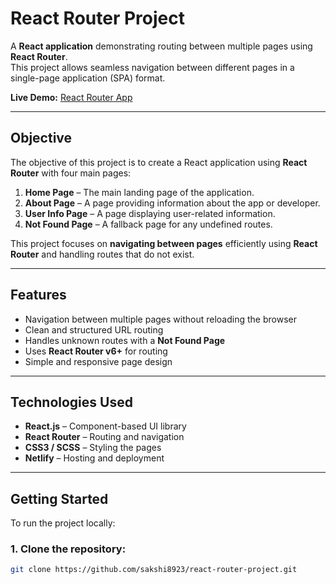 # React Router Project

A **React application** demonstrating routing between multiple pages using **React Router**.  
This project allows seamless navigation between different pages in a single-page application (SPA) format.

 **Live Demo:** [React Router App](https://sakshi-react-router.netlify.app/)

---

## Objective

The objective of this project is to create a React application using **React Router** with four main pages:

1. **Home Page** – The main landing page of the application.  
2. **About Page** – A page providing information about the app or developer.  
3. **User Info Page** – A page displaying user-related information.  
4. **Not Found Page** – A fallback page for any undefined routes.

This project focuses on **navigating between pages** efficiently using **React Router** and handling routes that do not exist.

---

## Features

- Navigation between multiple pages without reloading the browser  
- Clean and structured URL routing  
- Handles unknown routes with a **Not Found Page**  
- Uses **React Router v6+** for routing  
- Simple and responsive page design  

---

## Technologies Used

- **React.js** – Component-based UI library  
- **React Router** – Routing and navigation  
- **CSS3 / SCSS** – Styling the pages  
- **Netlify** – Hosting and deployment  

---

## Getting Started

To run the project locally:

### 1. Clone the repository:
```bash
git clone https://github.com/sakshi8923/react-router-project.git

